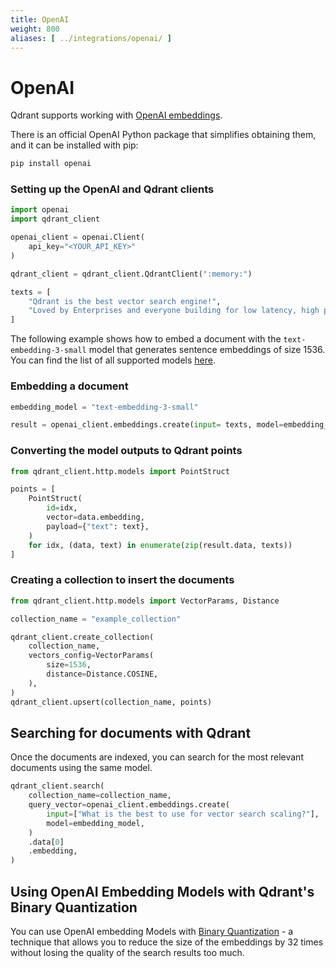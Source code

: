 ```yaml
---
title: OpenAI 
weight: 800
aliases: [ ../integrations/openai/ ]
---
```


# OpenAI

Qdrant supports working with [OpenAI embeddings](https://platform.openai.com/docs/guides/embeddings/embeddings).

There is an official OpenAI Python package that simplifies obtaining them, and it can be installed with pip:

```bash
pip install openai
```

### Setting up the OpenAI and Qdrant clients

```python
import openai
import qdrant_client

openai_client = openai.Client(
    api_key="<YOUR_API_KEY>"
)

qdrant_client = qdrant_client.QdrantClient(":memory:")

texts = [
    "Qdrant is the best vector search engine!",
    "Loved by Enterprises and everyone building for low latency, high performance, and scale.",
]
```

The following example shows how to embed a document with the `text-embedding-3-small` model that generates sentence embeddings of size 1536. You can find the list of all supported models [here](https://platform.openai.com/docs/models/embeddings).

### Embedding a document

```python
embedding_model = "text-embedding-3-small"

result = openai_client.embeddings.create(input= texts, model=embedding_model)
```

### Converting the model outputs to Qdrant points

```python
from qdrant_client.http.models import PointStruct

points = [
    PointStruct(
        id=idx,
        vector=data.embedding,
        payload={"text": text},
    )
    for idx, (data, text) in enumerate(zip(result.data, texts))
]
```

### Creating a collection to insert the documents

```python
from qdrant_client.http.models import VectorParams, Distance

collection_name = "example_collection"

qdrant_client.create_collection(
    collection_name,
    vectors_config=VectorParams(
        size=1536,
        distance=Distance.COSINE,
    ),
)
qdrant_client.upsert(collection_name, points)
```

## Searching for documents with Qdrant

Once the documents are indexed, you can search for the most relevant documents using the same model.

```python
qdrant_client.search(
    collection_name=collection_name,
    query_vector=openai_client.embeddings.create(
        input=["What is the best to use for vector search scaling?"],
        model=embedding_model,
    )
    .data[0]
    .embedding,
)
```

## Using OpenAI Embedding Models with Qdrant's Binary Quantization

You can use OpenAI embedding Models with [Binary Quantization](/articles/binary-quantization/) - a technique that allows you to reduce the size of the embeddings by 32 times without losing the quality of the search results too much.

<!-- 
ADD BQ RESULTS
-->
